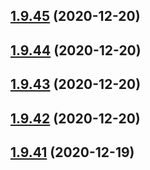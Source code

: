 ## [1.9.45](https://github.com/dds/aoc2020/compare/v1.9.44...v1.9.45) (2020-12-20)



## [1.9.44](https://github.com/dds/aoc2020/compare/v1.9.43...v1.9.44) (2020-12-20)



## [1.9.43](https://github.com/dds/aoc2020/compare/v1.9.42...v1.9.43) (2020-12-20)



## [1.9.42](https://github.com/dds/aoc2020/compare/v1.9.41...v1.9.42) (2020-12-20)



## [1.9.41](https://github.com/dds/aoc2020/compare/v1.9.40...v1.9.41) (2020-12-19)



